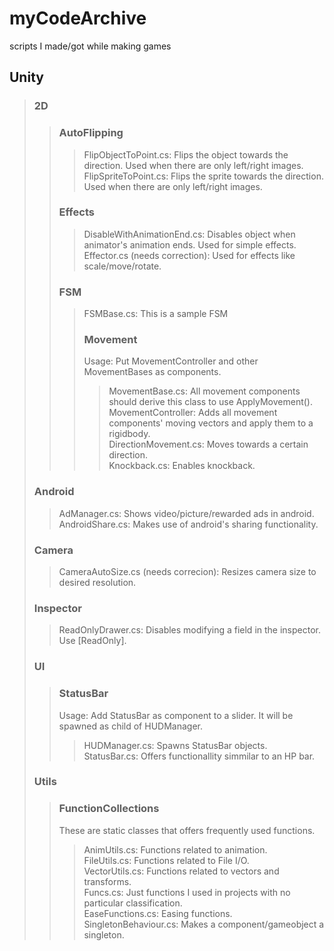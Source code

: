 # myCodeArchive
scripts I made/got while making games

## Unity
>### 2D  
> >### AutoFlipping  
> > >FlipObjectToPoint.cs: Flips the object towards the direction. Used when there are only left/right images.  
> > >FlipSpriteToPoint.cs: Flips the sprite towards the direction. Used when there are only left/right images.  
> >### Effects  
> > >DisableWithAnimationEnd.cs: Disables object when animator's animation ends. Used for simple effects.  
> > >Effector.cs (needs correction): Used for effects like scale/move/rotate.  
> >### FSM  
> > >FSMBase.cs: This is a sample FSM  
> > >### Movement  
> > >Usage: Put MovementController and other MovementBases as components.  
> > > >MovementBase.cs: All movement components should derive this class to use ApplyMovement().  
> > > >MovementController: Adds all movement components' moving vectors and apply them to a rigidbody.  
> > > >DirectionMovement.cs: Moves towards a certain direction.  
> > > >Knockback.cs: Enables knockback.  
>### Android  
> >AdManager.cs: Shows video/picture/rewarded ads in android.  
> >AndroidShare.cs: Makes use of android's sharing functionality.  
>### Camera  
> >CameraAutoSize.cs (needs correcion): Resizes camera size to desired resolution.  
>### Inspector  
> >ReadOnlyDrawer.cs: Disables modifying a field in the inspector. Use \[ReadOnly\].  
>### UI  
> >### StatusBar  
> >Usage: Add StatusBar as component to a slider. It will be spawned as child of HUDManager.  
> > >HUDManager.cs: Spawns StatusBar objects.  
> > >StatusBar.cs: Offers functionallity simmilar to an HP bar.  
>### Utils  
> >### FunctionCollections  
> >These are static classes that offers frequently used functions.  
> > >AnimUtils.cs: Functions related to animation.  
> > >FileUtils.cs: Functions related to File I/O.  
> > >VectorUtils.cs: Functions related to vectors and transforms.  
> > >Funcs.cs: Just functions I used in projects with no particular classification.  
> > >EaseFunctions.cs: Easing functions.  
> >SingletonBehaviour.cs: Makes a component/gameobject a singleton.  
